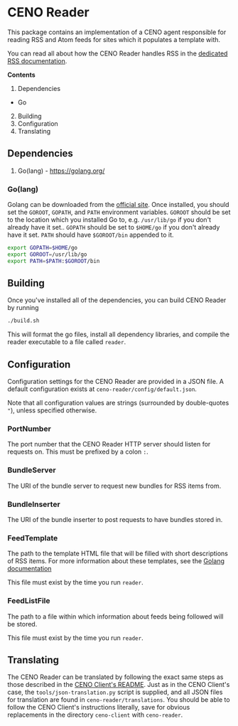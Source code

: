 # CENO Reader

This package contains an implementation of a CENO agent responsible for reading RSS and Atom
feeds for sites which it populates a template with.

You can read all about how the CENO Reader handles RSS in the 
[dedicated RSS documentation](https://github.com/equalitie/ceno/blob/rss-reader/ceno-reader/docs/rss-feeds.md).

**Contents**

1. Dependencies
  * Go
2. Building
3. Configuration
4. Translating

## Dependencies

1. Go(lang) - https://golang.org/

### Go(lang)

Golang can be downloaded from the [official site](https://golang.org).
Once installed, you should set the `GOROOT`, `GOPATH`, and `PATH` environment variables.
`GOROOT` should be set to the location which you installed Go to, e.g. `/usr/lib/go`
if you don't already have it set..
`GOPATH` should be set to `$HOME/go` if you don't already have it set.
`PATH` should have `$GOROOT/bin` appended to it.

```bash
export GOPATH=$HOME/go
export GOROOT=/usr/lib/go
export PATH=$PATH:$GOROOT/bin
```

## Building

Once you've installed all of the dependencies, you can build CENO Reader by running

```bash
./build.sh
```

This will format the go files, install all dependency libraries, and compile the
reader executable to a file called `reader`.

## Configuration

Configuration settings for the CENO Reader are provided in a JSON file.  A default configuration
exists at `ceno-reader/config/default.json`.

Note that all configuration values are strings (surrounded by double-quotes `"`), unless
specified otherwise.

### PortNumber

The port number that the CENO Reader HTTP server should listen for requests on.  This must be
prefixed by a colon `:`.

### BundleServer

The URI of the bundle server to request new bundles for RSS items from.

### BundleInserter

The URI of the bundle inserter to post requests to have bundles stored in.

### FeedTemplate

The path to the template HTML file that will be filled with short descriptions of RSS items.
For more information about these templates, see the
[Golang documentation](https://golang.org/pkg/html/template/#ParseFiles)

This file must exist by the time you run `reader`.

### FeedListFile

The path to a file within which information about feeds being followed will be stored.

This file must exist by the time you run `reader`.

## Translating

The CENO Reader can be translated by following the exact same steps as those described
in the [CENO Client's README](https://github.com/equalitie/ceno/blob/next/ceno-client/README.md).
Just as in the CENO Client's case, the `tools/json-translation.py` script is supplied,
and all JSON files for translation are found in `ceno-reader/translations`.  You should be
able to follow the CENO Client's instructions literally, save for obvious replacements in
the directory `ceno-client` with `ceno-reader`.
